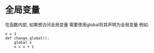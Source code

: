 # 全局变量

在函数内部, 如果想访问全局变量
需要使用global将其声明为全局变量
例如:
```
x = 1
def change_global():
    global x
    x = x + 1

```